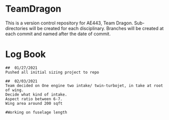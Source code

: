 # TeamDragon
This is a version control repository for AE443, Team Dragon. 
Sub-directories will be created for each disciplinary.
Branches will be created at each commit and named after the date of commit. 


# Log Book 
	##  01/27/2021
  	Pushed all initial sizing project to repo

	##  02/03/2021
	Team decided on One engine two intake/ twin-turbojet, in take at root of wing.
	Decide what kind of intake.
	Aspect ratio between 6-7.
	Wing area around 200 sqft
	
	#Working on fuselage length
